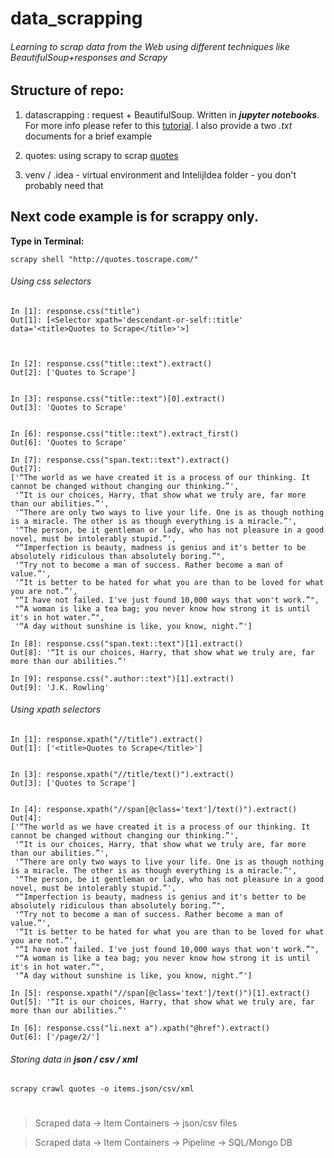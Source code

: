 # data_scrapping
###### Learning to scrap data from the Web using different techniques like BeautifulSoup+responses and Scrapy

## Structure of repo: 

1.   datascrapping : request + BeautifulSoup. Written in ***jupyter notebooks***. For more info please refer to this [tutorial](https://towardsdatascience.com/how-to-web-scrape-with-python-in-4-minutes-bc49186a8460). 
 I also provide a two *.txt* documents for a brief example

2.  quotes: using scrapy to scrap [quotes](http://quotes.toscrape.com/)

3. venv / .idea - virtual environment and IntelijIdea folder - you don't probably need that

## Next code example is for scrappy only.
**Type in Terminal:**

`scrapy shell "http://quotes.toscrape.com/"`
###### Using css selectors
```
In [1]: response.css("title")
Out[1]: [<Selector xpath='descendant-or-self::title' data='<title>Quotes to Scrape</title>'>]



In [2]: response.css("title::text").extract()
Out[2]: ['Quotes to Scrape']


In [3]: response.css("title::text")[0].extract()
Out[3]: 'Quotes to Scrape'


In [6]: response.css("title::text").extract_first()
Out[6]: 'Quotes to Scrape'

In [7]: response.css("span.text::text").extract()
Out[7]: 
['“The world as we have created it is a process of our thinking. It cannot be changed without changing our thinking.”',
 '“It is our choices, Harry, that show what we truly are, far more than our abilities.”',
 '“There are only two ways to live your life. One is as though nothing is a miracle. The other is as though everything is a miracle.”',
 '“The person, be it gentleman or lady, who has not pleasure in a good novel, must be intolerably stupid.”',
 "“Imperfection is beauty, madness is genius and it's better to be absolutely ridiculous than absolutely boring.”",
 '“Try not to become a man of success. Rather become a man of value.”',
 '“It is better to be hated for what you are than to be loved for what you are not.”',
 "“I have not failed. I've just found 10,000 ways that won't work.”",
 "“A woman is like a tea bag; you never know how strong it is until it's in hot water.”",
 '“A day without sunshine is like, you know, night.”']

In [8]: response.css("span.text::text")[1].extract()
Out[8]: '“It is our choices, Harry, that show what we truly are, far more than our abilities.”'

In [9]: response.css(".author::text")[1].extract()
Out[9]: 'J.K. Rowling'
```
###### Using xpath selectors
````
In [1]: response.xpath("//title").extract()
Out[1]: ['<title>Quotes to Scrape</title>']


In [3]: response.xpath("//title/text()").extract()
Out[3]: ['Quotes to Scrape']


In [4]: response.xpath("//span[@class='text']/text()").extract()
Out[4]: 
['“The world as we have created it is a process of our thinking. It cannot be changed without changing our thinking.”',
 '“It is our choices, Harry, that show what we truly are, far more than our abilities.”',
 '“There are only two ways to live your life. One is as though nothing is a miracle. The other is as though everything is a miracle.”',
 '“The person, be it gentleman or lady, who has not pleasure in a good novel, must be intolerably stupid.”',
 "“Imperfection is beauty, madness is genius and it's better to be absolutely ridiculous than absolutely boring.”",
 '“Try not to become a man of success. Rather become a man of value.”',
 '“It is better to be hated for what you are than to be loved for what you are not.”',
 "“I have not failed. I've just found 10,000 ways that won't work.”",
 "“A woman is like a tea bag; you never know how strong it is until it's in hot water.”",
 '“A day without sunshine is like, you know, night.”']

In [5]: response.xpath("//span[@class='text']/text()")[1].extract()
Out[5]: '“It is our choices, Harry, that show what we truly are, far more than our abilities.”'

In [6]: response.css("li.next a").xpath("@href").extract()
Out[6]: ['/page/2/']
````

###### Storing data in ***json / csv / xml***
`scrapy crawl quotes -o items.json/csv/xml`
#
> Scraped data -> Item Containers -> json/csv files
    
> Scraped data -> Item Containers -> Pipeline -> SQL/Mongo DB
